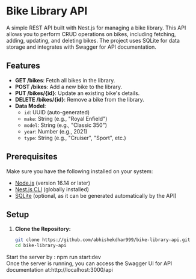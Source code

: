 # Bike Library API

A simple REST API built with Nest.js for managing a bike library. This API allows you to perform CRUD operations on bikes, including fetching, adding, updating, and deleting bikes. The project uses SQLite for data storage and integrates with Swagger for API documentation.

## Features

- **GET /bikes**: Fetch all bikes in the library.
- **POST /bikes**: Add a new bike to the library.
- **PUT /bikes/{id}**: Update an existing bike's details.
- **DELETE /bikes/{id}**: Remove a bike from the library.
- **Data Model**:
  - `id`: UUID (auto-generated)
  - `make`: String (e.g., "Royal Enfield")
  - `model`: String (e.g., "Classic 350")
  - `year`: Number (e.g., 2021)
  - `type`: String (e.g., "Cruiser", "Sport", etc.)

## Prerequisites

Make sure you have the following installed on your system:

- [Node.js](https://nodejs.org/) (version 16.14 or later)
- [Nest.js CLI](https://docs.nestjs.com/cli/overview) (globally installed)
- [SQLite](https://www.sqlite.org/download.html) (optional, as it can be generated automatically by the API)

## Setup

1. **Clone the Repository:**

   ```bash
   git clone https://github.com/abhishekdhar999/bike-library-api.git
   cd bike-library-api
Start the server by : npm run start:dev <br/>
Once the server is running, you can access the Swagger UI for API documentation at:http://localhost:3000/api
